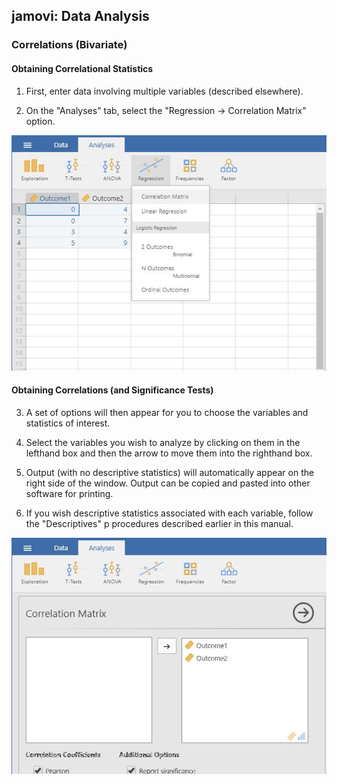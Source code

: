 ## jamovi: Data Analysis

### Correlations (Bivariate) 

#### Obtaining Correlational Statistics 

1. First, enter data involving multiple variables (described elsewhere). 

2. On the "Analyses" tab, select the "Regression -> Correlation Matrix" option.

<p align="center"><kbd><img src="correlations1.png"></kbd></p>

#### Obtaining Correlations (and Significance Tests)

3. A set of options will then appear for you to choose the variables and statistics of interest.

4. Select the variables you wish to analyze by clicking on them in the lefthand box and then the arrow to move them into the righthand box.

5. Output (with no descriptive statistics) will automatically appear on the right side of the window. Output can be copied and pasted into other software for printing.

6. If you wish descriptive statistics associated with each variable, follow the "Descriptives" p procedures described earlier in this manual.

<p align="center"><kbd><img src="correlations2.png"></kbd></p>
